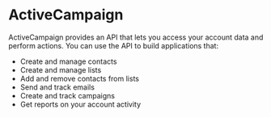 # ActiveCampaign

ActiveCampaign provides an API that lets you access your account data and perform actions. You can use the API to build applications that:

- Create and manage contacts
- Create and manage lists
- Add and remove contacts from lists
- Send and track emails
- Create and track campaigns
- Get reports on your account activity
